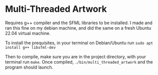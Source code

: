 # Multi-Threaded Artwork

Requires g++ compiler and the SFML libraries to be installed. I made and ran this fine on my debian machine, and did the same on a fresh Ubuntu 22.04 virtual machine.

To install the prequisites, in your terminal on Debian/Ubuntu run `sudo apt install g++ libsfml-dev`

Then to compile, make sure you are in the project directory, with your terminal run `make`. Once compiled, `./bin/multi_threaded_artwork` and the program should launch.
